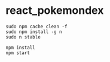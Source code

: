 # react_pokemondex
```
sudo npm cache clean -f
sudo npm install -g n
sudo n stable
```

```
npm install
npm start
```
